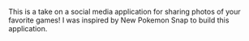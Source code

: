 This is a take on a social media application for sharing photos of your favorite games! I was inspired by New Pokemon Snap to build this application.